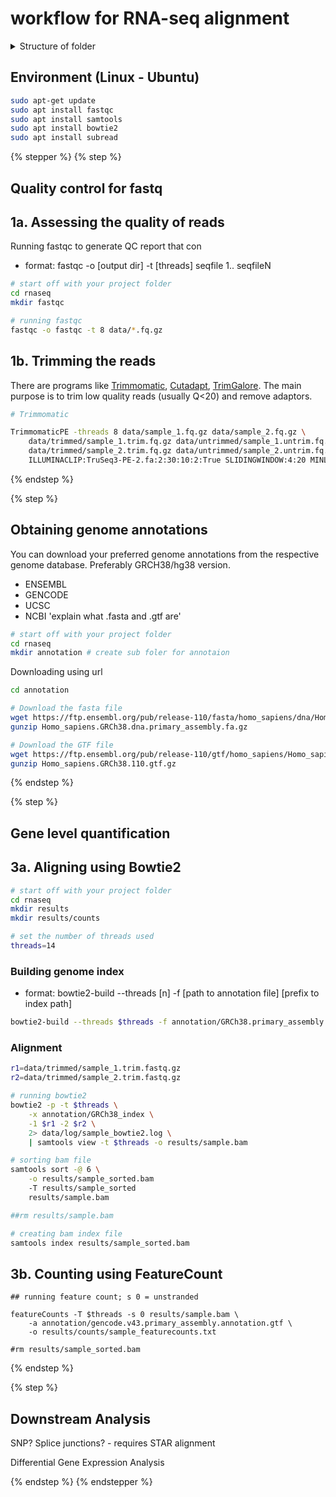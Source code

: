 # workflow for RNA-seq alignment

<details>

<summary>Structure of folder</summary>

```
|__rnaseq
    |__annotation
        *.fa
        *.gtf
        |__GRCh38_index
    |__data
        *_1.fastq.gz
        *_2.fastq.gz
        |__trimmed
            *_1.trim.fastq.gz
            *_2.trim.fastq.gz
        |__untrimmed
        |__log
    |__fastqc
    |__results
        *.sorted.bam
        *.sorted.bam.bai
        |__counts
            *.txt
            *.logs
            *.tsv
```

</details>

## Environment (Linux - Ubuntu)

```bash
sudo apt-get update
sudo apt install fastqc
sudo apt install samtools
sudo apt install bowtie2
sudo apt install subread
```

{% stepper %}
{% step %}
## Quality control for fastq

## 1a. Assessing the quality of reads

Running fastqc to generate QC report that con

* format: fastqc -o \[output dir] -t \[threads] seqfile 1.. seqfileN

```bash
# start off with your project folder
cd rnaseq
mkdir fastqc

# running fastqc
fastqc -o fastqc -t 8 data/*.fq.gz
```

## 1b. Trimming the reads

There are programs like [Trimmomatic](http://www.usadellab.org/cms/?page=trimmomatic), [Cutadapt](https://cutadapt.readthedocs.io/en/stable/), [TrimGalore](https://github.com/FelixKrueger/TrimGalore). The main purpose is to trim low quality reads (usually Q<20) and remove adaptors.

```bash
# Trimmomatic

TrimmomaticPE -threads 8 data/sample_1.fq.gz data/sample_2.fq.gz \
    data/trimmed/sample_1.trim.fq.gz data/untrimmed/sample_1.untrim.fq.gz \
    data/trimmed/sample_2.trim.fq.gz data/untrimmed/sample_2.untrim.fq.gz \
    ILLUMINACLIP:TruSeq3-PE-2.fa:2:30:10:2:True SLIDINGWINDOW:4:20 MINLEN:75
```


{% endstep %}

{% step %}
## Obtaining genome annotations

You can download your preferred genome annotations from the respective genome database. Preferably GRCH38/hg38 version.

* ENSEMBL
* GENCODE
* UCSC
* NCBI 'explain what .fasta and .gtf are'

```bash
# start off with your project folder
cd rnaseq
mkdir annotation # create sub foler for annotaion
```

Downloading using url

```bash
cd annotation 

# Download the fasta file
wget https://ftp.ensembl.org/pub/release-110/fasta/homo_sapiens/dna/Homo_sapiens.GRCh38.dna.primary_assembly.fa.gz # unmasked file
gunzip Homo_sapiens.GRCh38.dna.primary_assembly.fa.gz

# Download the GTF file
wget https://ftp.ensembl.org/pub/release-110/gtf/homo_sapiens/Homo_sapiens.GRCh38.110.gtf.gz 
gunzip Homo_sapiens.GRCh38.110.gtf.gz
```
{% endstep %}

{% step %}
## Gene level quantification

## 3a. Aligning using Bowtie2

```bash
# start off with your project folder
cd rnaseq
mkdir results 
mkdir results/counts

# set the number of threads used
threads=14
```

### Building genome index

* format: bowtie2-build --threads \[n] -f \[path to annotation file] \[prefix to index path]

```bash
bowtie2-build --threads $threads -f annotation/GRCh38.primary_assembly.genome.fa annotation/GRCh38_index
```

### Alignment

```bash
r1=data/trimmed/sample_1.trim.fastq.gz
r2=data/trimmed/sample_2.trim.fastq.gz

# running bowtie2
bowtie2 -p -t $threads \
    -x annotation/GRCh38_index \
    -1 $r1 -2 $r2 \
    2> data/log/sample_bowtie2.log \
    | samtools view -t $threads -o results/sample.bam

# sorting bam file
samtools sort -@ 6 \
    -o results/sample_sorted.bam
    -T results/sample_sorted
    results/sample.bam

##rm results/sample.bam

# creating bam index file
samtools index results/sample_sorted.bam
```

## 3b. Counting using FeatureCount

```
## running feature count; s 0 = unstranded

featureCounts -T $threads -s 0 results/sample.bam \
    -a annotation/gencode.v43.primary_assembly.annotation.gtf \
    -o results/counts/sample_featurecounts.txt 

#rm results/sample_sorted.bam
```
{% endstep %}

{% step %}
## Downstream Analysis

SNP? Splice junctions? - requires STAR alignment

Differential Gene Expression Analysis


{% endstep %}
{% endstepper %}

